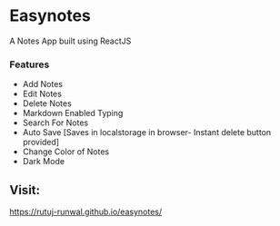 # Easynotes

A Notes App built using ReactJS

### Features
- Add Notes
- Edit Notes
- Delete Notes
- Markdown Enabled Typing
- Search For Notes
- Auto Save [Saves in localstorage in browser- Instant delete button provided]
- Change Color of Notes
- Dark Mode

## Visit: 
https://rutuj-runwal.github.io/easynotes/

